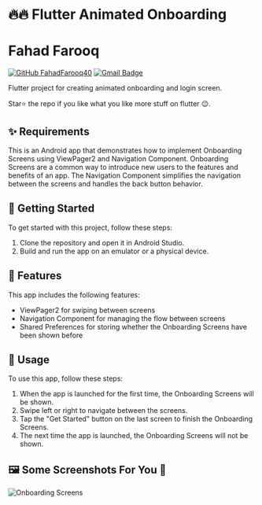 # 🔥🔥 Flutter Animated Onboarding
# Fahad Farooq

[![GitHub FahadFarooq40](https://img.shields.io/github/followers/FahadFarooq40?label=follow&style=social)](https://github.com/fahadFarooq40)
[![Gmail Badge](https://img.shields.io/badge/-fahadkhannn40@gmail.com-c14438?style=flat-square&logo=Gmail&logoColor=white&link=mailto:fahadkhannn40@gmail.com)](mailto:fahadkhannn40@gmail.com)

Flutter project for creating animated onboarding and login screen.

Star⭐ the repo if you like what you like more stuff on flutter 😉.

## ✨ Requirements
This is an Android app that demonstrates how to implement Onboarding Screens using ViewPager2 and Navigation Component. Onboarding Screens are a common way to introduce new users to the features and benefits of an app. The Navigation Component simplifies the navigation between the screens and handles the back button behavior.

## 🚀 Getting Started
To get started with this project, follow these steps:

1. Clone the repository and open it in Android Studio.
2. Build and run the app on an emulator or a physical device.

## 🎉 Features
This app includes the following features:

- ViewPager2 for swiping between screens
- Navigation Component for managing the flow between screens
- Shared Preferences for storing whether the Onboarding Screens have been shown before

## 📱 Usage
To use this app, follow these steps:

1. When the app is launched for the first time, the Onboarding Screens will be shown.
2. Swipe left or right to navigate between the screens.
3. Tap the "Get Started" button on the last screen to finish the Onboarding Screens.
4. The next time the app is launched, the Onboarding Screens will not be shown.

## 🖼️ Some Screenshots For You 💖
![Onboarding Screens](https://github.com/FahadFarooq40/Onboarding-Screen-UI/assets/104043766/a34aee0d-4569-46a2-844a-943f0336a190)
